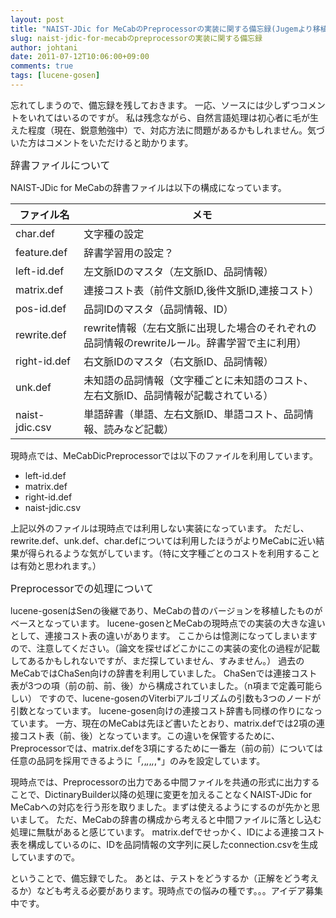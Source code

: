 ```yaml
---
layout: post
title: "NAIST-JDic for MeCabのPreprocessorの実装に関する備忘録(Jugemより移植)"
slug: naist-jdic-for-mecabのpreprocessorの実装に関する備忘録
author: johtani
date: 2011-07-12T10:06:00+09:00
comments: true
tags: [lucene-gosen]
---
```

忘れてしまうので、備忘録を残しておきます。
一応、ソースには少しずつコメントをいれてはいるのですが。
私は残念ながら、自然言語処理は初心者に毛が生えた程度（現在、鋭意勉強中）で、対応方法に問題があるかもしれません。気づいた方はコメントをいただけると助かります。

<span style="font-size:medium;">辞書ファイルについて

NAIST-JDic for MeCabの辞書ファイルは以下の構成になっています。

<table class="list_view">
<thead>
<tr>
<th>ファイル名</th>
<th>メモ</th>
</tr>
</thead>
<tbody>
<tr class="spec">
<td>char.def</td>
<td>文字種の設定</td>
</tr>
<tr class="specalt">
<td class="alt">feature.def</td>
<td class="alt">辞書学習用の設定？</td>
</tr>
<tr class="spec">
<td>left-id.def</td><td>左文脈IDのマスタ（左文脈ID、品詞情報）</td>
</tr>
<tr class="specalt">
<td class="alt">matrix.def</td>
<td class="alt">連接コスト表（前件文脈ID,後件文脈ID,連接コスト）</td>
</tr>
<tr class="spec">
<td>pos-id.def</td>
<td>品詞IDのマスタ（品詞情報、ID）</td>
</tr>
<tr class="specalt">
<td class="alt">rewrite.def</td>
<td class="alt">rewrite情報（左右文脈に出現した場合のそれぞれの品詞情報のrewriteルール。辞書学習で主に利用）</td>
</tr>
<tr class="spec">
<td>right-id.def</td>
<td>右文脈IDのマスタ（右文脈ID、品詞情報）</td>
</tr>
<tr class="specalt">
<td class="alt">unk.def</td>
<td class="alt">未知語の品詞情報（文字種ごとに未知語のコスト、左右文脈ID、品詞情報が記載されている）</td>
</tr>
<tr class="spec">
<td>naist-jdic.csv</td>
<td>単語辞書（単語、左右文脈ID、単語コスト、品詞情報、読みなど記載）</td>
</tr>
</tbody>
</table>

現時点では、MeCabDicPreprocessorでは以下のファイルを利用しています。
* left-id.def
* matrix.def
* right-id.def
* naist-jdic.csv


上記以外のファイルは現時点では利用しない実装になっています。
ただし、rewrite.def、unk.def、char.defについては利用したほうがよりMeCabに近い結果が得られるような気がしています。（特に文字種ごとのコストを利用することは有効と思われます。）


<span style="font-size:medium;">Preprocessorでの処理について

lucene-gosenはSenの後継であり、MeCabの昔のバージョンを移植したものがベースとなっています。
lucene-gosenとMeCabの現時点での実装の大きな違いとして、連接コスト表の違いがあります。
ここからは憶測になってしまいますので、注意してください。（論文を探せばどこかにこの実装の変化の過程が記載してあるかもしれないですが、まだ探していません、すみません。）
過去のMeCabではChaSen向けの辞書を利用していました。
ChaSenでは連接コスト表が3つの項（前の前、前、後）から構成されていました。（n項まで定義可能らしい）
ですので、lucene-gosenのViterbiアルゴリズムの引数も3つのノードが引数となっています。
lucene-gosen向けの連接コスト辞書も同様の作りになっています。
一方、現在のMeCabは先ほど書いたとおり、matrix.defでは2項の連接コスト表（前、後）となっています。この違いを保管するために、Preprocessorでは、matrix.defを3項にするために一番左（前の前）については任意の品詞を採用できるように「*,*,*,*,*,*,*」のみを設定しています。

現時点では、Preprocessorの出力である中間ファイルを共通の形式に出力することで、DictinaryBuilder以降の処理に変更を加えることなくNAIST-JDic for MeCabへの対応を行う形を取りました。まずは使えるようにするのが先かと思いまして。
ただ、MeCabの辞書の構成から考えると中間ファイルに落とし込む処理に無駄があると感じています。
matrix.defでせっかく、IDによる連接コスト表を構成しているのに、IDを品詞情報の文字列に戻したconnection.csvを生成していますので。

ということで、備忘録でした。
あとは、テストをどうするか（正解をどう考えるか）なども考える必要があります。現時点での悩みの種です。。。アイデア募集中です。





